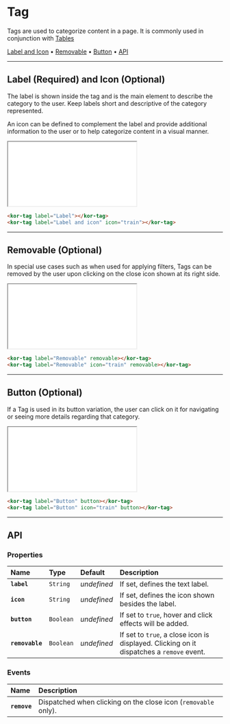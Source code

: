 # Tag

Tags are used to categorize content in a page. It is commonly used in conjunction with [Tables](components/table)

[Label and Icon](components/tag#label-(required)-and-icon-(optional)) • [Removable](components/tag#removable-(optional)) • [Button](components/tag#button-(optional)) • [API](components/tag#api)

---

## Label (Required) and Icon (Optional)

The label is shown inside the tag and is the main element to describe the category to the user. Keep labels short and descriptive of the category represented.

An icon can be defined to complement the label and provide additional information to the user or to help categorize content in a visual manner.

<iframe src="./assets/docs/components/tag/label-and-icon.html"></iframe>

```html
<kor-tag label="Label"></kor-tag>
<kor-tag label="Label and icon" icon="train"></kor-tag>
```

---

## Removable (Optional)

In special use cases such as when used for applying filters, Tags can be removed by the user upon clicking on the close icon shown at its right side.

<iframe src="./assets/docs/components/tag/removable.html"></iframe>

```html
<kor-tag label="Removable" removable></kor-tag>
<kor-tag label="Removable" icon="train" removable></kor-tag>
```

---

## Button (Optional)

If a Tag is used in its button variation, the user can click on it for navigating or seeing more details regarding that category.

<iframe src="./assets/docs/components/tag/button.html"></iframe>

```html
<kor-tag label="Button" button></kor-tag>
<kor-tag label="Button" icon="train" button></kor-tag>
```

---

## API

### Properties

| Name | Type | Default | Description |
| :-- | :-- | :-- | :-- |
| **`label`** | `String` | _undefined_ | If set, defines the text label. |
| **`icon`** | `String` | _undefined_ | If set, defines the icon shown besides the label. |
| **`button`** | `Boolean` | _undefined_ | If set to `true`, hover and click effects will be added. |
| **`removable`** | `Boolean` | _undefined_ | If set to `true`, a close icon is displayed. Clicking on it dispatches a `remove` event. |

### Events

| Name | Description |
| :-- | :-- |
| **`remove`** | Dispatched when clicking on the close icon (`removable` only). |